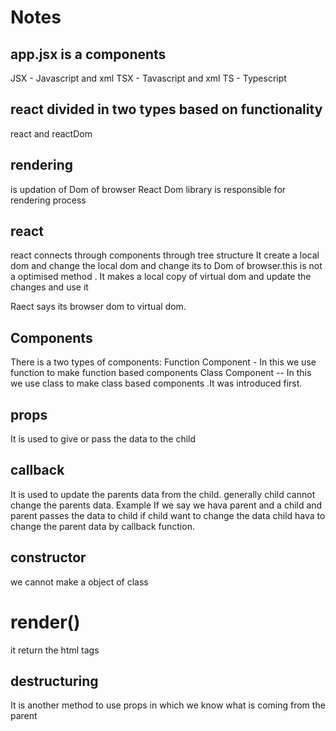  # Notes


 ## app.jsx is a components

JSX - Javascript and xml
TSX - Tavascript and xml
TS  - Typescript

## react divided in two types based on functionality

react and reactDom 

## rendering 
is updation of Dom of  browser
React Dom library is responsible for rendering process


## react 
react connects through components through tree structure
It create a local dom  and change the local dom and change its to Dom of  browser.this is not a optimised method .
It makes  a local copy of virtual dom and update the changes and  use it

Raect says its browser dom to virtual dom.

## Components
There is a two types of components:
Function Component - In this we use function to make function based components 
Class Component -- In this we use class  to make class based components .It was introduced first.

## props
It is used
 to give or pass the data to the child

## callback 
It is used to update  the parents data from the child.
generally child cannot change the parents data. Example If we say we hava parent and a child and parent passes the data to child if child want to change the 
data child hava to change the parent data by callback function.

## constructor
we cannot make a object of class

# render() 
it return the html tags

## destructuring
It is another method to use props in which we know what is coming from the parent